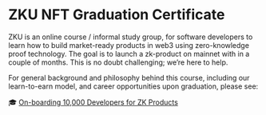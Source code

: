 # ZKU NFT Graduation Certificate
ZKU is an online course / informal study group, for software developers to learn how to build market-ready products in web3 using zero-knowledge proof technology. The goal is to launch a zk-product on mainnet with in a couple of months. This is no doubt challenging; we’re here to help.

For general background and philosophy behind this course, including our learn-to-earn model, and career opportunities upon graduation, please see:

🎓 [On-boarding 10,000 Developers for ZK Products](https://zku.one/9426cdbcd8f24e2c9306e6adeecb4d37)